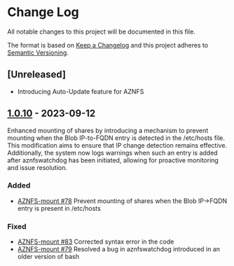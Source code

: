# Change Log
All notable changes to this project will be documented in this file.

The format is based on [Keep a Changelog](http://keepachangelog.com/)
and this project adheres to [Semantic Versioning](http://semver.org/).

## [Unreleased]

- Introducing Auto-Update feature for AZNFS

## [1.0.10](https://github.com/Azure/AZNFS-mount/pull/84) - 2023-09-12

Enhanced mounting of shares by introducing a mechanism to prevent mounting when the Blob IP-to-FQDN entry is detected in the /etc/hosts file. This modification aims to ensure that IP change detection remains effective. Additionally, the system now logs warnings when such an entry is added after aznfswatchdog has been initiated, allowing for proactive monitoring and issue resolution.

### Added
- [AZNFS-mount #78](https://github.com/Azure/AZNFS-mount/pull/78)
  Prevent mounting of shares when the Blob IP->FQDN entry is present in /etc/hosts

### Fixed
- [AZNFS-mount #83](https://github.com/Azure/AZNFS-mount/pull/83)
  Corrected syntax error in the code
- [AZNFS-mount #79](https://github.com/Azure/AZNFS-mount/pull/79)
  Resolved a bug in aznfswatchdog introduced in an older version of bash